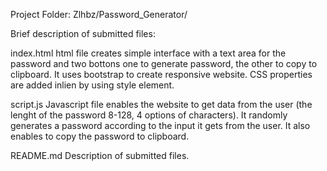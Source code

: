 

Project Folder: Zlhbz/Password_Generator/

Brief description of submitted files:

index.html
html file creates simple interface with a text area for the password and two bottons one to generate password, the other to copy to clipboard. It uses bootstrap to create responsive website. CSS properties are added inlien by using style element.

script.js
Javascript file enables the website to get data from the user (the lenght of the password 8-128, 4 options of characters). It randomly generates a password according to the input it gets from the user. It also enables to copy the password to clipboard.

README.md
Description of submitted files.